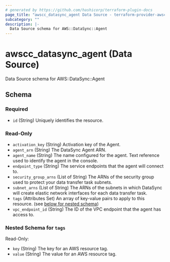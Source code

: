 ```yaml
---
# generated by https://github.com/hashicorp/terraform-plugin-docs
page_title: "awscc_datasync_agent Data Source - terraform-provider-awscc"
subcategory: ""
description: |-
  Data Source schema for AWS::DataSync::Agent
---
```


# awscc_datasync_agent (Data Source)

Data Source schema for AWS::DataSync::Agent



<!-- schema generated by tfplugindocs -->
## Schema

### Required

- `id` (String) Uniquely identifies the resource.

### Read-Only

- `activation_key` (String) Activation key of the Agent.
- `agent_arn` (String) The DataSync Agent ARN.
- `agent_name` (String) The name configured for the agent. Text reference used to identify the agent in the console.
- `endpoint_type` (String) The service endpoints that the agent will connect to.
- `security_group_arns` (List of String) The ARNs of the security group used to protect your data transfer task subnets.
- `subnet_arns` (List of String) The ARNs of the subnets in which DataSync will create elastic network interfaces for each data transfer task.
- `tags` (Attributes Set) An array of key-value pairs to apply to this resource. (see [below for nested schema](#nestedatt--tags))
- `vpc_endpoint_id` (String) The ID of the VPC endpoint that the agent has access to.

<a id="nestedatt--tags"></a>
### Nested Schema for `tags`

Read-Only:

- `key` (String) The key for an AWS resource tag.
- `value` (String) The value for an AWS resource tag.
